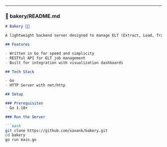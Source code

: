 
---

### 📁 **bakery/README.md**

```markdown
# Bakery 🍞🍰

A lightweight backend server designed to manage ELT (Extract, Load, Transform) pipelines and power data visualization tools.

## Features

- Written in Go for speed and simplicity
- RESTful API for ELT job management
- Built for integration with visualization dashboards

## Tech Stack

- Go
- HTTP Server with net/http

## Setup

### Prerequisites
- Go 1.18+

### Run the Server

```bash
git clone https://github.com/xaxank/bakery.git
cd bakery
go run main.go
